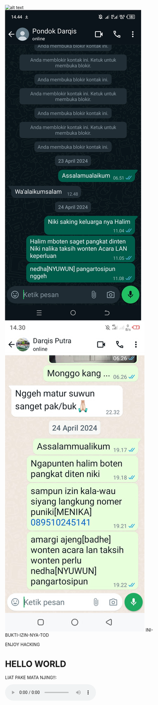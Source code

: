 ![alt text]()
![alt text](https://github.com/BOGpln/INI-BUKTI-IZIN-NYA-TOD-/blob/main/Screenshot_20240504-144454.jpg)
![alt text](https://github.com/BOGpln/INI-BUKTI-IZIN-NYA-TOD-/blob/main/IMG-20240504-WA0008.jpg)
INI-BUKTI-IZIN-NYA-TOD
<html lang="en">
<head>
  <meta charset="UTF-8">
  ENJOY HACKING 
</head>
<body>
  <h1>HELLO WORLD</h1>
  <p>LIAT PAKE MATA NJING!!:</p>
  <audio controls>
  <audio src="https://github.com/BOGpln/INI-BUKTI-IZIN-NYA-TOD-/blob/main/Alan%20Walker%20Alone%20Lyrics.mp3" type="audio/mp3"
<html>
<head></head>
